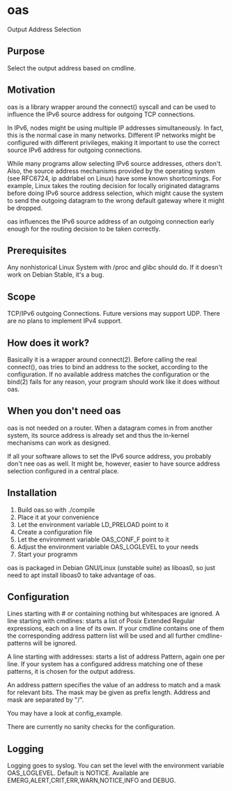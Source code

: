 # oas
Output Address Selection
## Purpose
Select the output address based on cmdline.
## Motivation
oas is a library wrapper around the connect() syscall and can be
used to influence the IPv6 source address for outgoing TCP connections.

In IPv6, nodes might be using multiple IP addresses simultaneously.
In fact, this is the normal case in many networks. Different IP
networks might be configured with different privileges, making it
important to use the correct source IPv6 address for outgoing
connections.

While many programs allow selecting IPv6 source addresses,
others don't. Also, the source address mechanisms provided by
the operating system (see RFC6724, ip addrlabel on Linux) have
some known shortcomings. For example, Linux takes the routing
decision for locally originated datagrams before doing IPv6 source
address selection, which might cause the system to send the
outgoing datagram to the wrong default gateway where it might
be dropped.

oas influences the IPv6 source address of an outgoing connection
early enough for the routing decision to be taken correctly.

## Prerequisites
Any nonhistorical Linux System with /proc and glibc
should do. If it doesn't work on Debian Stable, it's a bug.
## Scope
TCP/IPv6 outgoing Connections. Future versions may support UDP.
There are no plans to implement IPv4 support.
## How does it work?
Basically it is a wrapper around connect(2). Before calling the
real connect(), oas tries to bind an address to the socket, according
to the configuration. If no available address matches the configuration
or the bind(2) fails for any reason, your program should work like
it does without oas.
## When you don't need oas
oas is not needed on a router. When a datagram comes in from
another system, its source address is already set and thus the
in-kernel mechanisms can work as designed.

If all your software allows to set the IPv6 source address, you
probably don't nee oas as well. It might be, however, easier to
have source address selection configured in a central place.
## Installation
1. Build oas.so with ./compile
2. Place it at your convenience
3. Let the environment variable LD_PRELOAD point to it
4. Create a configuration file
5. Let the environment variable OAS_CONF_F point to it
6. Adjust the environment variable OAS_LOGLEVEL to your needs
7. Start your programm

oas is packaged in Debian GNU/Linux (unstable suite) as
liboas0, so just need to apt install liboas0 to take advantage of oas.

## Configuration

Lines starting with # or containing nothing but whitespaces are ignored.
A line starting with
cmdlines:
starts a list of Posix Extended Regular expressions, each on a line of
its own. If your cmdline contains one of them the corresponding address pattern list will be used and all further cmdline-patterns will be ignored. 

A line starting with
addresses:
starts a list of address Pattern, again one per line. If your system has a configured address matching one of these patterns, it is chosen for the output address. 

An address pattern specifies the value of an address to match and 
a mask for relevant bits. The mask may be given as prefix length.
Address and mask are separated by "/".

You may have a look at config_example.

There are currently no sanity checks for the configuration.

## Logging
Logging goes to syslog. You can set the level with the environment variable
OAS_LOGLEVEL. Default is NOTICE. Available are EMERG,ALERT,CRIT,ERR,WARN,NOTICE,INFO and DEBUG.




